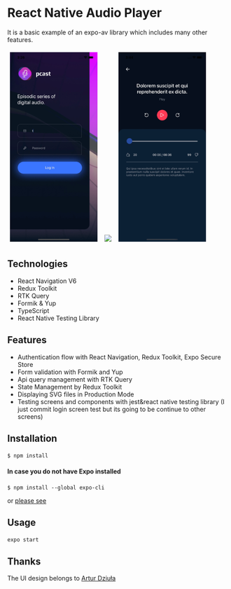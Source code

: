 # React Native Audio Player

It is a basic example of an expo-av library which includes many other features.

<div>
<img style="width: 200px; padding: 6px" src='./assets/images/1.gif'>
<img style="width: 200px; padding: 6px" src='./assets/images/2.gif'>
<img style="width: 200px; padding: 6px" src='./assets/images/3.gif'>
</div>

## Technologies

- React Navigation V6
- Redux Toolkit
- RTK Query
- Formik & Yup
- TypeScript
- React Native Testing Library

## Features

- Authentication flow with React Navigation, Redux Toolkit, Expo Secure Store
- Form validation with Formik and Yup
- Api query management with RTK Query
- State Management by Redux Toolkit
- Displaying SVG files in Production Mode
- Testing screens and components with jest&react native testing library (I just commit login screen test but its going to be continue to other screens)

## Installation

`$ npm install`

#### In case you do not have Expo installed

`$ npm install --global expo-cli`

or [please see](https://docs.expo.dev/)

## Usage

`expo start`

## Thanks

The UI design belongs to [Artur Dziuła](https://dribbble.com/arturdz?ref=uistore.design)
